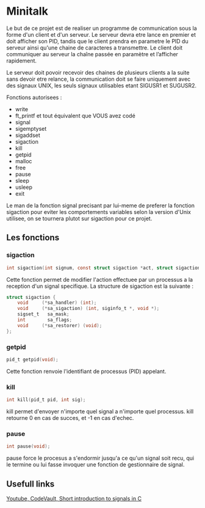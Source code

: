 # Minitalk

Le but de ce projet est de realiser un programme de communication sous la forme d'un client et d'un serveur. Le serveur devra etre lance en premier et doit afficher son PID, tandis que le client prendra en parametre le PID du serveur ainsi qu'une chaine de caracteres a transmettre. Le client doit communiquer au serveur la chaîne passée en paramètre et l’afficher rapidement.

Le serveur doit povoir recevoir des chaines de plusieurs clients a la suite sans devoir etre relance, la communication doit se faire uniquement avec des signaux UNIX, les seuls signaux utilisables etant SIGUSR1 et SUGUSR2.

Fonctions autorisees :

- write
- ft_printf et tout équivalent que VOUS avez codé
- signal
- sigemptyset
- sigaddset
- sigaction
- kill
- getpid
- malloc
- free
- pause
- sleep
- usleep
- exit

Le man de la fonction signal precisant par lui-meme de preferer la fonction sigaction pour eviter les comportements variables selon la version d'Unix utilisee, on se tournera plutot sur sigaction pour ce projet.

## Les fonctions

### sigaction
```c
int sigaction(int signum, const struct sigaction *act, struct sigaction *oldact);
```
Cette fonction permet de modifier l'action effectuee par un processus a la reception d'un signal specifique.
La structure de sigaction est la suivante :
```c
struct sigaction {
    void     (*sa_handler) (int);
    void     (*sa_sigaction) (int, siginfo_t *, void *);
    sigset_t   sa_mask;
    int        sa_flags;
    void     (*sa_restorer) (void);
};
```



### getpid
```c
pid_t getpid(void);
```
Cette fonction renvoie l'identifiant de processus (PID) appelant.

### kill
```c
int kill(pid_t pid, int sig);
```
kill permet d'envoyer n'importe quel signal a n'importe quel processus. kill retourne 0 en cas de succes, et -1 en cas d'echec.

### pause
```c
int pause(void);
```
pause force le procesus a s'endormir jusqu'a ce qu'un signal soit recu, qui le termine ou lui fasse invoquer une fonction de gestionnaire de signal.

## Usefull links

[Youtube, CodeVault, Short introduction to signals in C](https://www.youtube.com/watch?v=5We_HtLlAbs)
